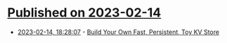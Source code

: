 # [Published on 2023-02-14](index.md)

* [2023-02-14, 18:28:07](https://lobste.rs/s/fm5ygu/build_your_own_fast_persistent_toy_kv) - [Build Your Own Fast, Persistent, Toy KV Store](https://dinesh.wiki/posts/build-your-own-persistent-kv-store/)
